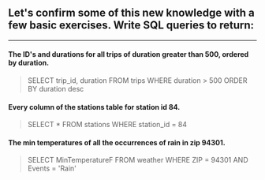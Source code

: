 ## Let's confirm some of this new knowledge with a few basic exercises. Write SQL queries to return:

---

#### The ID's and durations for all trips of duration greater than 500, ordered by duration.
> SELECT
> 	trip_id, duration
> FROM
> 	trips
> WHERE
> 	duration > 500
> ORDER BY duration desc

#### Every column of the stations table for station id 84.
> SELECT
> 	*
> FROM
> 	stations
> WHERE
> 	station_id = 84

#### The min temperatures of all the occurrences of rain in zip 94301.
> SELECT
>	MinTemperatureF
> FROM
> 	weather
> WHERE
> 	ZIP = 94301 AND Events = 'Rain'
